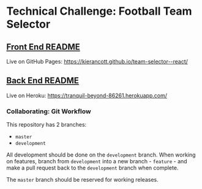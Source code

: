 # Technical Challenge: Football Team Selector

## [Front End README](https://github.com/kierancott/football-team-selector/tree/master/football-teams-react-app)

Live on GitHub Pages: https://kierancott.github.io/team-selector--react/

## [Back End README](https://github.com/kierancott/football-team-selector/tree/master/football-teams-api)

Live on Heroku: https://tranquil-beyond-86261.herokuapp.com/

### Collaborating: Git Workflow

This repository has 2 branches:
- `master`
- `development`

All development should be done on the `development` branch. When working on features, branch from `development` into a new branch - `feature` - and make a pull request back to the `development` branch when complete.

The `master` branch should be reserved for working releases.
